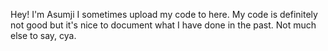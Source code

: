 Hey!
I'm Asumji
I sometimes upload my code to here.
My code is definitely not good but it's nice to document what I have done in the past.
Not much else to say, cya.
